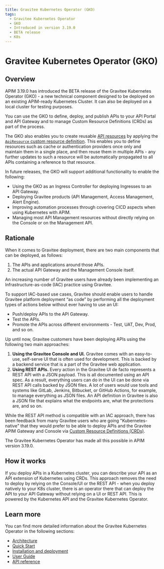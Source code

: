 ```yaml
---
title: Gravitee Kubernetes Operator (GKO)
tags:
  - Gravitee Kubernetes Operator
  - GKO
  - Introduced in version 3.19.0
  - BETA release
  - K8s
---
```


# Gravitee Kubernetes Operator (GKO)

## Overview

APIM 3.19.0 has introduced the BETA release of the Gravitee Kubernetes Operator (GKO) - a new technical component designed to be deployed on an existing APIM-ready Kubernetes Cluster. It can also be deployed on a local cluster for testing purposes.

You can use the GKO to define, deploy, and publish APIs to your API Portal and API Gateway and to manage Custom Resource Definitions (CRDs) as part of the process.

The GKO also enables you to create reusable [API resources](../user-guide/publisher/resources/resources-overview.md) by applying the [`ApiResource` custom resource definition](apim-kubernetes-operator-user-guide-reusable-resources.md). This enables you to define resources such as cache or authentication providers once only and maintain them in a single place, and then reuse them in multiple APIs - any further updates to such a resource will be automatically propagated to all APIs containing a reference to that resource.

In future releases, the GKO will support additional functionality to enable the following:

- Using the GKO as an Ingress Controller for deploying Ingresses to an API Gateway.
- Deploying Gravitee products (API Management, Access Management, Alert Engine).
- Improving automation processes through covering CICD aspects when using Kubernetes with APIM.
- Managing most API Management resources without directly relying on the Console or on the Management API.

## Rationale

When it comes to Gravitee deployment, there are two main components that can be deployed, as follows:

1. The APIs and applications around those APIs.
2. The actual API Gateway and the Management Console itself.

An increasing number of Gravitee users have already been implementing an Infrastructure-as-code (IAC) practice using Gravitee.

To support IAC-based use cases, Gravitee should enable users to handle Gravitee platform deployment “as code” by performing all the deployment types of actions below without ever having to use an UI:

- Push/deploy APIs to the API Gateway.
- Test the APIs.
- Promote the APIs across different environments - Test, UAT, Dev, Prod, and so on.

Up until now, Gravitee customers have been deploying APIs using the following two main approaches:

1. **Using the Gravitee Console and UI.** Gravitee comes with an easy-to-use, self-serve UI that is often used for development. This is backed by a backend service that is a part of the Gravitee web application.
2. **Using REST APIs.** Every action in the Gravitee UI de facto represents a REST API with a JSON payload. This is all documented using an API spec. As a result, everything users can do in the UI can be done via REST API calls backed by JSON files. A lot of users would use tools and systems like GitLab, Jenkins, Bitbucket, or GitHub Actions, for example, to manage everything as JSON files. An API definition in Gravitee is also a JSON file that explains what the endpoints are, what the protections are, and so on.

While the REST API method is compatible with an IAC approach, there has been feedback from many Gravitee users who are going "Kubernetes-native" that they would prefer to be able to deploy APIs and the Gravitee APIM Gateway and Console via [Custom Resource Definitions (CRDs)](apim-kubernetes-operator-definitions.md).

The Gravitee Kubernetes Operator has made all this possible in APIM version 3.19.0.

## How it works

If you deploy APIs in a Kubernetes cluster, you can describe your API as an API extension of Kubernetes using CRDs. This approach removes the need to deploy by relying on the Console/UI or the REST API - when you deploy natively to your K8s cluster, there is an operator there that can deploy the API to your API Gateway without relying on a UI or REST API. This is powered by the Kubernetes API and the Gravitee Kubernetes Operator.

## Learn more

You can find more detailed information about the Gravitee Kubernetes Operator in the following sections:

- [Architecture](apim-kubernetes-operator-architecture.md)
- [Quick Start](apim-kubernetes-operator-quick-start.md)
- [Installation and deployment](apim-kubernetes-operator-installation.md)
- [User Guide](apim-kubernetes-operator-user-guide.md)
- [API reference](apim-kubernetes-operator-api-reference.md)
